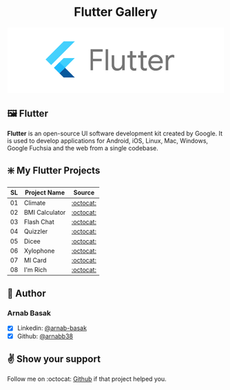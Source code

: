 # <center>Flutter Gallery</center>

![Flutter Cover](flutter.png)

## :framed_picture: Flutter
**Flutter** is an open-source UI software development kit created by Google. It is used to develop applications for Android, iOS, Linux, Mac, Windows, Google Fuchsia and the web from a single codebase. 

## :sparkle: My Flutter Projects
SL | Project Name | Source
---|--------------|-------
01 | Climate | [:octocat:](https://github.com/arnabb38/clima)
02 | BMI Calculator | [:octocat:](https://github.com/arnabb38/bmi_calculator)
03 | Flash Chat | [:octocat:](https://github.com/arnabb38/)
04 | Quizzler | [:octocat:](https://github.com/arnabb38/quizzler)
05 | Dicee | [:octocat:](https://github.com/arnabb38/dicee)
06 | Xylophone | [:octocat:](https://github.com/arnabb38/xylophone)
07 | MI Card | [:octocat:](https://github.com/arnabb38/mi_card)
08 | I'm Rich | [:octocat:](https://github.com/arnabb38/iamrich)

## :bust_in_silhouette: Author
### Arnab Basak
- [x] Linkedin: [@arnab-basak](https://linkedin.com/in/arnab-basak)
- [x] Github: [@arnabb38](https://github.com/arnabb38)

## :v: Show your support
Follow me on :octocat: [Github](https://github.com/arnabb38) if that project helped you.

